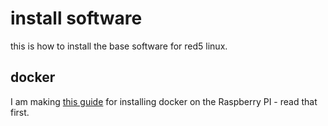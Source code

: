 # install software

this is how to install the base software for red5 linux.

## docker

I am making [this guide](https://github.com/binocarlos/docker-pi) for installing docker on the Raspberry PI - read that first.
